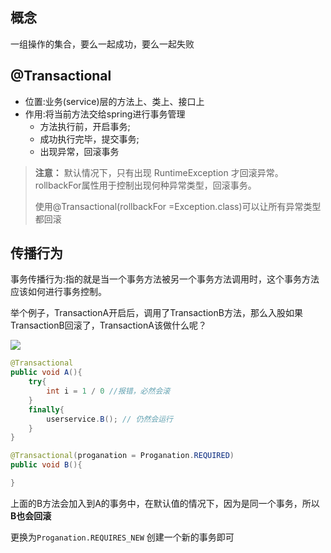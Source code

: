 ## 概念
一组操作的集合，要么一起成功，要么一起失败

## @Transactional
- 位置:业务(service)层的方法上、类上、接口上
- 作用:将当前方法交给spring进行事务管理
	- 方法执行前，开启事务;
	- 成功执行完毕，提交事务;
	- 出现异常，回滚事务

> **注意：** 默认情况下，只有出现 RuntimeException 才回滚异常。rollbackFor属性用于控制出现何种异常类型，回滚事务。
> 
> 使用@Transactional(rollbackFor =Exception.class)可以让所有异常类型都回滚 

## 传播行为
事务传播行为:指的就是当一个事务方法被另一个事务方法调用时，这个事务方法应该如何进行事务控制。

举个例子，TransactionA开启后，调用了TransactionB方法，那么入股如果TransactionB回滚了，TransactionA该做什么呢？

![](http://douyin.cfddfc.online/myPicture/20240426154642.png)

```java
@Transactional
public void A(){
	try{
		int i = 1 / 0 //报错，必然会滚
	}
	finally{
		userservice.B(); // 仍然会运行
	}
}

@Transactional(proganation = Proganation.REQUIRED)
public void B(){

}
```
上面的B方法会加入到A的事务中，在默认值的情况下，因为是同一个事务，所以**B也会回滚**

更换为`Proganation.REQUIRES_NEW` 创建一个新的事务即可